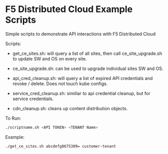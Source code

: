 # F5 Distributed Cloud Example Scripts

Simple scripts to demonstrate API interactions with F5 Distributed Cloud

Scripts:

- get_ce_sites.sh: will query a list of all sites, then call ce_site_upgrade.sh to update SW and OS on every site.

- ce_site_upgrade.sh: can be used to upgrade individual sites SW and OS.

- api_cred_cleanup.sh: will query a list of expired API credentials and revoke / delete.  Does not touch kube configs.

- service_cred_cleanup.sh: similiar to api credential cleanup, but for service credentials.

- cdn_cleanup.sh: cleans up content distribution objects.

To Run:

```bash
./scriptname.sh <API TOKEN> <TENANT Name>
```

Example:

```bash
./get_ce_sites.sh abcdefg8675309= customer-tenant
```
